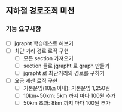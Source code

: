 ## 지하철 경로조회 미션

### 기능 요구사항

- [ ] jgrapht 학습테스트 해보기
- [ ] 최단 거리 경로 로직 구현
    - [ ] 모든 section 가져오기
    - [ ] section 들로 jgrapht 로 graph 만들기
    - [ ] jgrapht 로 최단거리의 경로를 구하기
- [ ] 요금 계산 로직 구현
    - [ ] 기본운임(10㎞ 이내): 기본운임 1,250원
    - [ ] 10km~50km: 5km 까지 마다 100원 추가
    - [ ] 50km 초과: 8km 까지 마다 100원 추가
